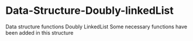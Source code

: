 # Data-Structure-Doubly-linkedList
Data structure functions  Doubly LinkedList
Some necessary functions have been added in this structure
